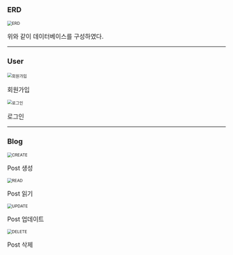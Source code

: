 ### ERD

<img src="https://github.com/our-sopt-server-5/oranz/blob/master/homework5/image/ERD.png" alt="ERD" style="zoom:67%;" />

위와 같이 데이터베이스를 구성하였다.

---

### User

<img src="https://github.com/our-sopt-server-5/oranz/blob/master/homework5/image/%ED%9A%8C%EC%9B%90%EA%B0%80%EC%9E%85.png" alt="회원가입" style="zoom:67%;" />

회원가입

<img src="https://github.com/our-sopt-server-5/oranz/blob/master/homework5/image/%EB%A1%9C%EA%B7%B8%EC%9D%B8.png" alt="로그인" style="zoom:67%;" />

로그인

---

### Blog

<img src="https://github.com/our-sopt-server-5/oranz/blob/master/homework5/image/CREATE.png" alt="CREATE" style="zoom:67%;" />

Post 생성

 <img src="https://github.com/our-sopt-server-5/oranz/blob/master/homework5/image/READ.png" alt="READ" style="zoom:67%;" />

Post 읽기

<img src="https://github.com/our-sopt-server-5/oranz/blob/master/homework5/image/UPDATE.png" alt="UPDATE" style="zoom:67%;" />

Post 업데이트

<img src="https://github.com/our-sopt-server-5/oranz/blob/master/homework5/image/DELETE.png" alt="DELETE" style="zoom:67%;" />

Post 삭제
